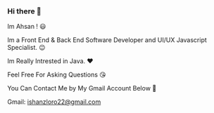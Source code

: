 ### Hi there 👋

Im Ahsan ! 😃

Im a Front End & Back End Software Developer and UI/UX Javascript Specialist. 😉

Im Really Intrested in Java. ❤️

Feel Free For Asking Questions 😘

You Can Contact Me by My Gmail Account Below 👊

Gmail: ishanzloro22@gmail.com
